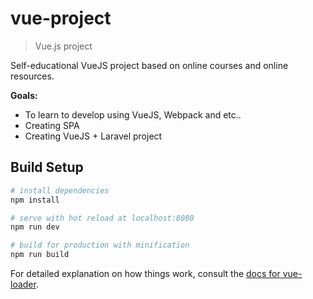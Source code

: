 # vue-project

> Vue.js project

<p>Self-educational VueJS project based on online courses and online resources.</p>

<strong>Goals:</strong> 
<ul>
<li>To learn to develop using VueJS, Webpack and etc..</li>
<li>Creating SPA</li>
<li>Creating VueJS + Laravel project</li>
</ul>

## Build Setup

``` bash
# install dependencies
npm install

# serve with hot reload at localhost:8080
npm run dev

# build for production with minification
npm run build
```

For detailed explanation on how things work, consult the [docs for vue-loader](http://vuejs.github.io/vue-loader).
